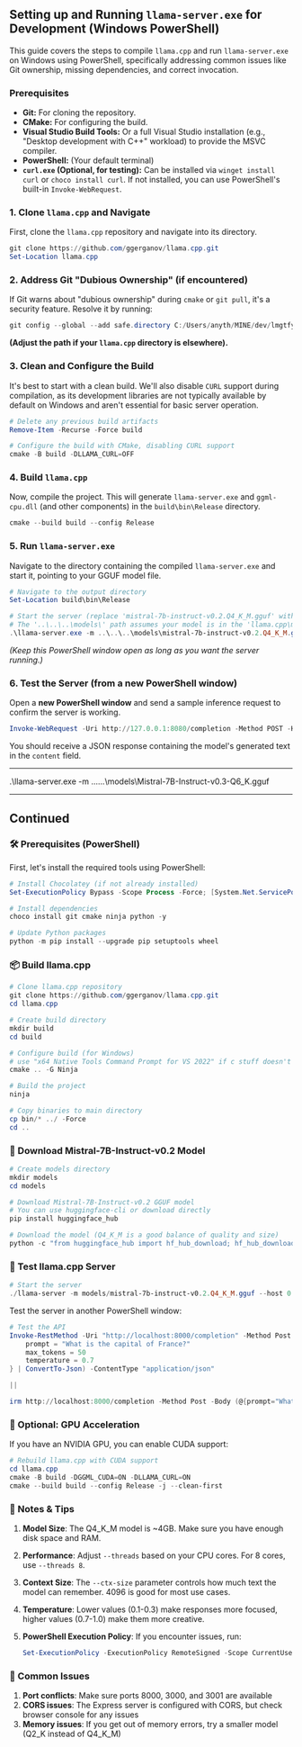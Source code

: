 ## Setting up and Running `llama-server.exe` for Development (Windows PowerShell)

This guide covers the steps to compile `llama.cpp` and run `llama-server.exe` on Windows using PowerShell, specifically addressing common issues like Git ownership, missing dependencies, and correct invocation.

### Prerequisites

*   **Git:** For cloning the repository.
*   **CMake:** For configuring the build.
*   **Visual Studio Build Tools:** Or a full Visual Studio installation (e.g., "Desktop development with C++" workload) to provide the MSVC compiler.
*   **PowerShell:** (Your default terminal)
*   **`curl.exe` (Optional, for testing):** Can be installed via `winget install curl` or `choco install curl`. If not installed, you can use PowerShell's built-in `Invoke-WebRequest`.

### 1. Clone `llama.cpp` and Navigate

First, clone the `llama.cpp` repository and navigate into its directory.

```powershell
git clone https://github.com/ggerganov/llama.cpp.git
Set-Location llama.cpp
```

### 2. Address Git "Dubious Ownership" (if encountered)

If Git warns about "dubious ownership" during `cmake` or `git pull`, it's a security feature. Resolve it by running:

```powershell
git config --global --add safe.directory C:/Users/anyth/MINE/dev/lmgtfy/llama.cpp
```
**(Adjust the path if your `llama.cpp` directory is elsewhere).**

### 3. Clean and Configure the Build

It's best to start with a clean build. We'll also disable `CURL` support during compilation, as its development libraries are not typically available by default on Windows and aren't essential for basic server operation.

```powershell
# Delete any previous build artifacts
Remove-Item -Recurse -Force build

# Configure the build with CMake, disabling CURL support
cmake -B build -DLLAMA_CURL=OFF
```

### 4. Build `llama.cpp`

Now, compile the project. This will generate `llama-server.exe` and `ggml-cpu.dll` (and other components) in the `build\bin\Release` directory.

```powershell
cmake --build build --config Release
```

### 5. Run `llama-server.exe`

Navigate to the directory containing the compiled `llama-server.exe` and start it, pointing to your GGUF model file.

```powershell
# Navigate to the output directory
Set-Location build\bin\Release

# Start the server (replace 'mistral-7b-instruct-v0.2.Q4_K_M.gguf' with your model file)
# The '..\..\..\models\' path assumes your model is in the 'llama.cpp\models' folder
.\llama-server.exe -m ..\..\..\models\mistral-7b-instruct-v0.2.Q4_K_M.gguf
```
*(Keep this PowerShell window open as long as you want the server running.)*

### 6. Test the Server (from a new PowerShell window)

Open a **new PowerShell window** and send a sample inference request to confirm the server is working.

```powershell
Invoke-WebRequest -Uri http://127.0.0.1:8080/completion -Method POST -Headers @{"Content-Type"="application/json"} -Body '{"prompt": "Hello, my name is LLaMA. Please tell me a short story about a brave knight and a wise dragon.", "n_predict": 128, "temperature": 0.7}'
```

You should receive a JSON response containing the model's generated text in the `content` field.

---

.\llama-server.exe -m ..\..\..\models\Mistral-7B-Instruct-v0.3-Q6_K.gguf


---------------------
Continued
--------------------

### 🛠️ Prerequisites (PowerShell)

First, let's install the required tools using PowerShell:

```powershell
# Install Chocolatey (if not already installed)
Set-ExecutionPolicy Bypass -Scope Process -Force; [System.Net.ServicePointManager]::SecurityProtocol = [System.Net.ServicePointManager]::SecurityProtocol -bor 3072; iex ((New-Object System.Net.WebClient).DownloadString('https://community.chocolatey.org/install.ps1'))

# Install dependencies
choco install git cmake ninja python -y

# Update Python packages
python -m pip install --upgrade pip setuptools wheel
```

### 📦 Build llama.cpp

```powershell
# Clone llama.cpp repository
git clone https://github.com/ggerganov/llama.cpp.git
cd llama.cpp

# Create build directory
mkdir build
cd build

# Configure build (for Windows)
# use "x64 Native Tools Command Prompt for VS 2022" if c stuff doesn't work in powershell
cmake .. -G Ninja

# Build the project
ninja

# Copy binaries to main directory
cp bin/* ../ -Force
cd ..
```

### 🎯 Download Mistral-7B-Instruct-v0.2 Model

```powershell
# Create models directory
mkdir models
cd models

# Download Mistral-7B-Instruct-v0.2 GGUF model
# You can use huggingface-cli or download directly
pip install huggingface_hub

# Download the model (Q4_K_M is a good balance of quality and size)
python -c "from huggingface_hub import hf_hub_download; hf_hub_download(repo_id='TheBloke/Mistral-7B-Instruct-v0.2-GGUF', filename='mistral-7b-instruct-v0.2.Q4_K_M.gguf', local_dir='.')"
```

### 🚀 Test llama.cpp Server

```powershell
# Start the server
./llama-server -m models/mistral-7b-instruct-v0.2.Q4_K_M.gguf --host 0.0.0.0 --port 8000 --ctx-size 4096 --threads 4
```

Test the server in another PowerShell window:
```powershell
# Test the API
Invoke-RestMethod -Uri "http://localhost:8000/completion" -Method Post -Body (@{
    prompt = "What is the capital of France?"
    max_tokens = 50
    temperature = 0.7
} | ConvertTo-Json) -ContentType "application/json"

||

irm http://localhost:8000/completion -Method Post -Body (@{prompt="What is the capital of France?";max_tokens=50;temperature=0.7}|ConvertTo-Json) -ContentType application/json
```


### 🔧 Optional: GPU Acceleration

If you have an NVIDIA GPU, you can enable CUDA support:

```powershell
# Rebuild llama.cpp with CUDA support
cd llama.cpp
cmake -B build -DGGML_CUDA=ON -DLLAMA_CURL=ON
cmake --build build --config Release -j --clean-first
```

### 📝 Notes & Tips

1. **Model Size**: The Q4_K_M model is ~4GB. Make sure you have enough disk space and RAM.

2. **Performance**: Adjust `--threads` based on your CPU cores. For 8 cores, use `--threads 8`.

3. **Context Size**: The `--ctx-size` parameter controls how much text the model can remember. 4096 is good for most use cases.

4. **Temperature**: Lower values (0.1-0.3) make responses more focused, higher values (0.7-1.0) make them more creative.

5. **PowerShell Execution Policy**: If you encounter issues, run:
   ```powershell
   Set-ExecutionPolicy -ExecutionPolicy RemoteSigned -Scope CurrentUser
   ```

### 🐛 Common Issues

1. **Port conflicts**: Make sure ports 8000, 3000, and 3001 are available
2. **CORS issues**: The Express server is configured with CORS, but check browser console for any issues
3. **Memory issues**: If you get out of memory errors, try a smaller model (Q2_K instead of Q4_K_M)